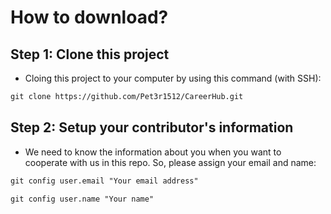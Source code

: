 # How to download?

## Step 1: Clone this project

- Cloing this project to your computer by using this command (with SSH):

```html
git clone https://github.com/Pet3r1512/CareerHub.git
```

## Step 2: Setup your contributor's information

- We need to know the information about you when you want to cooperate with us in this repo. So, please assign your email and name:

```html
git config user.email "Your email address"
```

```html
git config user.name "Your name"
```
